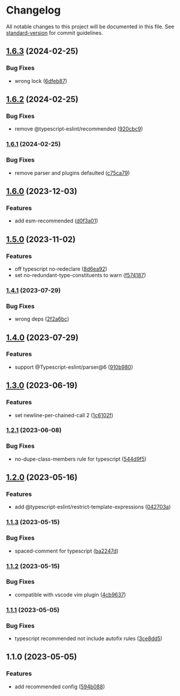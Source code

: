 # Changelog

All notable changes to this project will be documented in this file. See [standard-version](https://github.com/conventional-changelog/standard-version) for commit guidelines.

## [1.6.3](https://github.com/buka-lnc/npm.eslint-config/compare/v1.6.2...v1.6.3) (2024-02-25)


### Bug Fixes

* wrong lock ([6dfeb87](https://github.com/buka-lnc/npm.eslint-config/commit/6dfeb87069ac79ee318582cbc1a0da7563218ab9))

## [1.6.2](https://github.com/buka-lnc/npm.eslint-config/compare/v1.6.1...v1.6.2) (2024-02-25)


### Bug Fixes

* remove @typescript-eslint/recommended ([920cbc9](https://github.com/buka-lnc/npm.eslint-config/commit/920cbc90ebd77b4228dc7dd153dc0356eb65677c))

### [1.6.1](https://github.com/buka-lnc/npm.eslint-config/compare/v1.6.0...v1.6.1) (2024-02-25)


### Bug Fixes

* remove parser and plugins defaulted ([c75ca79](https://github.com/buka-lnc/npm.eslint-config/commit/c75ca79f6c21f1b0e93ffca87c5b09af3c47697e))

## [1.6.0](https://github.com/buka-lnc/npm.eslint-config/compare/v1.5.0...v1.6.0) (2023-12-03)


### Features

* add esm-recommended ([d0f3a01](https://github.com/buka-lnc/npm.eslint-config/commit/d0f3a01262bd9eff27ac42957459ebc3991f952c))

## [1.5.0](https://github.com/Val-istar-Guo/eslint-config/compare/v1.4.1...v1.5.0) (2023-11-02)


### Features

* off typescript no-redeclare ([8d6ea92](https://github.com/Val-istar-Guo/eslint-config/commit/8d6ea92f815c5dc2ff2d5940e7c5d375d5cd4fc3))
* set no-redundant-type-constituents to warn ([f574187](https://github.com/Val-istar-Guo/eslint-config/commit/f5741871be82766ffcb72bd2ee777f3c3d75ed03))

### [1.4.1](https://github.com/Val-istar-Guo/eslint-config/compare/v1.4.0...v1.4.1) (2023-07-29)


### Bug Fixes

* wrong deps ([2f2a6bc](https://github.com/Val-istar-Guo/eslint-config/commit/2f2a6bc0c35bcf36d1af78b147c79fa5ea8b5672))

## [1.4.0](https://github.com/Val-istar-Guo/eslint-config/compare/v1.3.0...v1.4.0) (2023-07-29)


### Features

* support @Typescript-eslint/parser@6 ([910b980](https://github.com/Val-istar-Guo/eslint-config/commit/910b980c949f73280e61bee1c8fb5c00c472c1d7))

## [1.3.0](https://github.com/Val-istar-Guo/eslint-config/compare/v1.2.1...v1.3.0) (2023-06-19)


### Features

* set newline-per-chained-call 2 ([1c6102f](https://github.com/Val-istar-Guo/eslint-config/commit/1c6102f86b71a8ad1c0e9592aa77a6b4a04dfd55))

### [1.2.1](https://github.com/Val-istar-Guo/eslint-config/compare/v1.2.0...v1.2.1) (2023-06-08)


### Bug Fixes

* no-dupe-class-members rule for typescript ([544d9f5](https://github.com/Val-istar-Guo/eslint-config/commit/544d9f5663f41011354a9d5853713a3c729cea0e))

## [1.2.0](https://github.com/Val-istar-Guo/eslint-config/compare/v1.1.3...v1.2.0) (2023-05-16)


### Features

* add @typescript-eslint/restrict-template-expressions ([042703a](https://github.com/Val-istar-Guo/eslint-config/commit/042703a0d9235f65d6b68fd780364a10ce1e3ffe))

### [1.1.3](https://github.com/Val-istar-Guo/eslint-config/compare/v1.1.2...v1.1.3) (2023-05-15)


### Bug Fixes

* spaced-comment for typescript ([ba2247d](https://github.com/Val-istar-Guo/eslint-config/commit/ba2247d214ae1f1cd68cf31fce53c5c53dda14d4))

### [1.1.2](https://github.com/Val-istar-Guo/eslint-config/compare/v1.1.1...v1.1.2) (2023-05-15)


### Bug Fixes

* compatible with vscode vim plugin ([4cb9637](https://github.com/Val-istar-Guo/eslint-config/commit/4cb963788861b9398b4638b20c81e75805eaf4e1))

### [1.1.1](https://github.com/Val-istar-Guo/eslint-config/compare/v1.1.0...v1.1.1) (2023-05-05)


### Bug Fixes

* typescript recommended not include autofix rules ([3ce8dd5](https://github.com/Val-istar-Guo/eslint-config/commit/3ce8dd5c04ababe962a17d6be57289fbafb28c1f))

## 1.1.0 (2023-05-05)


### Features

* add recommended config ([594b088](https://github.com/Val-istar-Guo/eslint-config/commit/594b088f8e908e48045cea4ed7416d0f3f806399))
